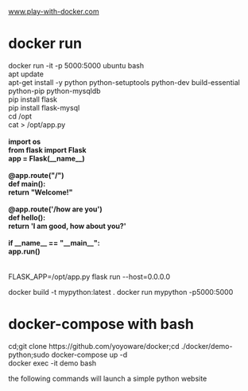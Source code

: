 www.play-with-docker.com<br>
<h1>docker run</h1>
docker run -it -p 5000:5000 ubuntu bash<br>
apt update<br>
apt-get install -y python python-setuptools python-dev build-essential python-pip python-mysqldb<br>
pip install flask<br>
pip install flask-mysql<br>
cd /opt<br>
cat > /opt/app.py<br>
<br>
<b>
import os<br>
from flask import Flask<br>
app = Flask(__name__)<br>
<br>
@app.route("/")<br>
def main():<br>
    return "Welcome!"<br>
<br>
    @app.route('/how are you')<br>
    def hello():<br>
        return 'I am good, how about you?'<br>
<br>
        if __name__ == "__main__":<br>
            app.run()<br>
</b>
<br>
<br>
FLASK_APP=/opt/app.py flask run --host=0.0.0.0

docker build -t mypython:latest .
docker run mypython -p5000:5000





<h1>docker-compose with bash</h1>
cd;git clone https://github.com/yoyoware/docker;cd ./docker/demo-python;sudo docker-compose up -d<br>
docker exec -it demo bash


the following commands will launch a simple python website

